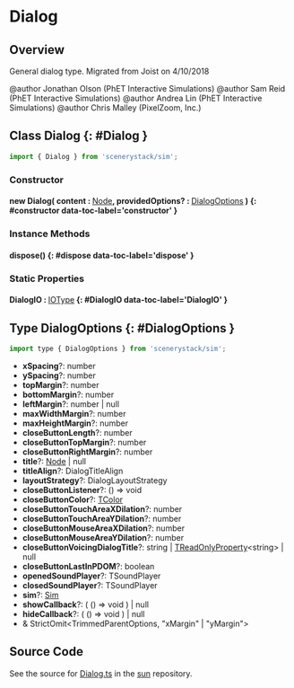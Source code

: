 # Dialog

## Overview

General dialog type. Migrated from Joist on 4/10/2018

@author Jonathan Olson (PhET Interactive Simulations)
@author Sam Reid (PhET Interactive Simulations)
@author Andrea Lin (PhET Interactive Simulations)
@author Chris Malley (PixelZoom, Inc.)

## Class Dialog {: #Dialog }


```js
import { Dialog } from 'scenerystack/sim';
```
### Constructor

#### new Dialog( content : <span style="font-weight: 400;">[Node](../scenery/Node.md)</span>, providedOptions? : <span style="font-weight: 400;">[DialogOptions](../sim/Dialog.md#DialogOptions)</span> ) {: #constructor data-toc-label='constructor' }

### Instance Methods

#### dispose() {: #dispose data-toc-label='dispose' }

### Static Properties

#### DialogIO : <span style="font-weight: 400;">[IOType](../tandem/IOType.md)</span> {: #DialogIO data-toc-label='DialogIO' }



## Type DialogOptions {: #DialogOptions }


```js
import type { DialogOptions } from 'scenerystack/sim';
```


- **xSpacing**?: <span style="color: hsla(calc(var(--md-hue) + 180deg),80%,40%,1);">number</span>
- **ySpacing**?: <span style="color: hsla(calc(var(--md-hue) + 180deg),80%,40%,1);">number</span>
- **topMargin**?: <span style="color: hsla(calc(var(--md-hue) + 180deg),80%,40%,1);">number</span>
- **bottomMargin**?: <span style="color: hsla(calc(var(--md-hue) + 180deg),80%,40%,1);">number</span>
- **leftMargin**?: <span style="color: hsla(calc(var(--md-hue) + 180deg),80%,40%,1);">number</span> | <span style="color: hsla(calc(var(--md-hue) + 180deg),80%,40%,1);">null</span>
- **maxWidthMargin**?: <span style="color: hsla(calc(var(--md-hue) + 180deg),80%,40%,1);">number</span>
- **maxHeightMargin**?: <span style="color: hsla(calc(var(--md-hue) + 180deg),80%,40%,1);">number</span>
- **closeButtonLength**?: <span style="color: hsla(calc(var(--md-hue) + 180deg),80%,40%,1);">number</span>
- **closeButtonTopMargin**?: <span style="color: hsla(calc(var(--md-hue) + 180deg),80%,40%,1);">number</span>
- **closeButtonRightMargin**?: <span style="color: hsla(calc(var(--md-hue) + 180deg),80%,40%,1);">number</span>
- **title**?: [Node](../scenery/Node.md) | <span style="color: hsla(calc(var(--md-hue) + 180deg),80%,40%,1);">null</span>
- **titleAlign**?: DialogTitleAlign
- **layoutStrategy**?: DialogLayoutStrategy
- **closeButtonListener**?: () =&gt; <span style="color: hsla(calc(var(--md-hue) + 180deg),80%,40%,1);">void</span>
- **closeButtonColor**?: [TColor](../scenery/TColor.md)
- **closeButtonTouchAreaXDilation**?: <span style="color: hsla(calc(var(--md-hue) + 180deg),80%,40%,1);">number</span>
- **closeButtonTouchAreaYDilation**?: <span style="color: hsla(calc(var(--md-hue) + 180deg),80%,40%,1);">number</span>
- **closeButtonMouseAreaXDilation**?: <span style="color: hsla(calc(var(--md-hue) + 180deg),80%,40%,1);">number</span>
- **closeButtonMouseAreaYDilation**?: <span style="color: hsla(calc(var(--md-hue) + 180deg),80%,40%,1);">number</span>
- **closeButtonVoicingDialogTitle**?: <span style="color: hsla(calc(var(--md-hue) + 180deg),80%,40%,1);">string</span> | [TReadOnlyProperty](../axon/TReadOnlyProperty.md)&lt;<span style="color: hsla(calc(var(--md-hue) + 180deg),80%,40%,1);">string</span>&gt; | <span style="color: hsla(calc(var(--md-hue) + 180deg),80%,40%,1);">null</span>
- **closeButtonLastInPDOM**?: <span style="color: hsla(calc(var(--md-hue) + 180deg),80%,40%,1);">boolean</span>
- **openedSoundPlayer**?: TSoundPlayer
- **closedSoundPlayer**?: TSoundPlayer
- **sim**?: [Sim](../sim/Sim.md)
- **showCallback**?: ( () =&gt; <span style="color: hsla(calc(var(--md-hue) + 180deg),80%,40%,1);">void</span> ) | <span style="color: hsla(calc(var(--md-hue) + 180deg),80%,40%,1);">null</span>
- **hideCallback**?: ( () =&gt; <span style="color: hsla(calc(var(--md-hue) + 180deg),80%,40%,1);">void</span> ) | <span style="color: hsla(calc(var(--md-hue) + 180deg),80%,40%,1);">null</span>
- &amp; StrictOmit&lt;TrimmedParentOptions, "xMargin" | "yMargin"&gt;




## Source Code

See the source for [Dialog.ts](https://github.com/phetsims/sun/blob/main/js/Dialog.ts) in the [sun](https://github.com/phetsims/sun) repository.
